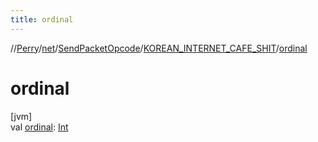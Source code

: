 ```yaml
---
title: ordinal
---
```

//[Perry](../../../../index.html)/[net](../../index.html)/[SendPacketOpcode](../index.html)/[KOREAN_INTERNET_CAFE_SHIT](index.html)/[ordinal](ordinal.html)



# ordinal



[jvm]\
val [ordinal](ordinal.html): [Int](https://kotlinlang.org/api/latest/jvm/stdlib/kotlin/-int/index.html)




